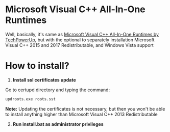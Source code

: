 # Microsoft Visual C++ All-In-One Runtimes
Well, basically, it's same as [Microsoft Visual C++ All-In-One Runtimes by TechPowerUp](https://www.techpowerup.com/download/visual-c-redistributable-runtime-package-all-in-one/), but with the optional to separately installation Microsoft Visual C++ 2015 and 2017 Redistributable, and Windows Vista support

# How to install?

1. **Install ssl certificates update**

Go to certupd directory and typing the command:
   ```bash
   updroots.exe roots.sst
   ```
**Note:** Updating the certificates is not necessary, but then you won't be able to install anything higher than Microsoft Visual C++ 2013 Redistributable

2. **Run install.bat as administrator privileges**
